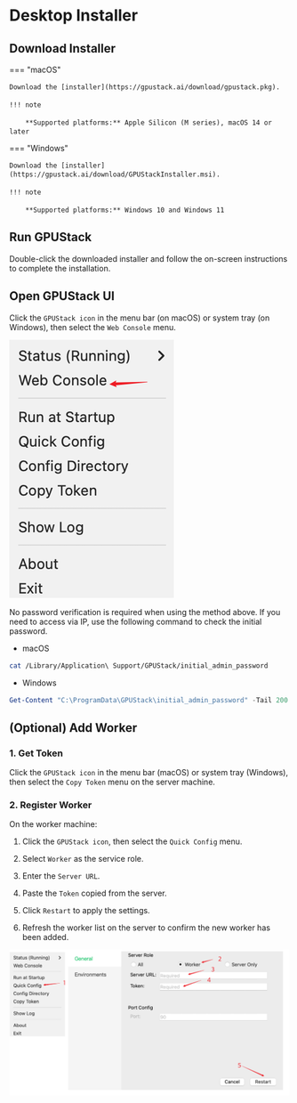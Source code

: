 <a id="desktop-installer"></a>

# Desktop Installer

<a id="download-installer"></a>

## Download Installer

=== "macOS"

    Download the [installer](https://gpustack.ai/download/gpustack.pkg).

    !!! note

        **Supported platforms:** Apple Silicon (M series), macOS 14 or later

=== "Windows"

    Download the [installer](https://gpustack.ai/download/GPUStackInstaller.msi).

    !!! note

        **Supported platforms:** Windows 10 and Windows 11

## Run GPUStack

Double-click the downloaded installer and follow the on-screen instructions to complete the installation.

## Open GPUStack UI

Click the `GPUStack icon` in the menu bar (on macOS) or system tray (on Windows), then select the `Web Console` menu.

![web console](../../assets/desktop-installer/open-web-console.png)

No password verification is required when using the method above. If you need to access via IP, use the following command to check the initial password.

- macOS

```bash
cat /Library/Application\ Support/GPUStack/initial_admin_password
```

- Windows

```powershell
Get-Content "C:\ProgramData\GPUStack\initial_admin_password" -Tail 200 -Wait
```

## (Optional) Add Worker

### 1. Get Token

Click the `GPUStack icon` in the menu bar (macOS) or system tray (Windows), then select the `Copy Token` menu on the server machine.

### 2. Register Worker

On the worker machine:

1. Click the `GPUStack icon`, then select the `Quick Config` menu.

2. Select `Worker` as the service role.

3. Enter the `Server URL`.

4. Paste the `Token` copied from the server.

5. Click `Restart` to apply the settings.

6. Refresh the worker list on the server to confirm the new worker has been added.

![web console](../../assets/desktop-installer/add-worker.png)
